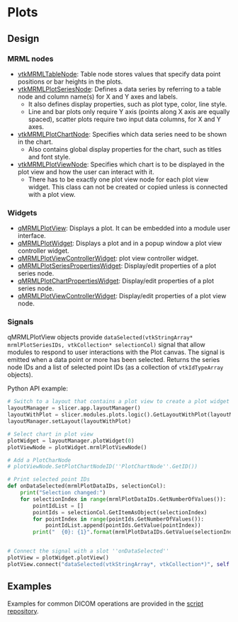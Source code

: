 # Plots

## Design

### MRML nodes

- [vtkMRMLTableNode](https://apidocs.slicer.org/main/classvtkMRMLTableNode.html): Table node stores values that specify data point positions or bar heights in the plots.
- [vtkMRMLPlotSeriesNode](https://apidocs.slicer.org/main/classvtkMRMLPlotSeriesNode.html): Defines a data series by referring to a table node and column name(s) for X and Y axes and labels.
  - It also defines display properties, such as plot type, color, line style.
  - Line and bar plots only require Y axis (points along X axis are equally spaced), scatter plots require two input data columns, for X and Y axes.
- [vtkMRMLPlotChartNode](https://apidocs.slicer.org/main/classvtkMRMLPlotChartNode.html): Specifies which data series need to be shown in the chart.
  - Also contains global display properties for the chart, such as titles and font style.
- [vtkMRMLPlotViewNode](https://apidocs.slicer.org/main/classvtkMRMLPlotViewNode.html): Specifies which chart is to be displayed in the plot view and how the user can interact with it.
    - There has to be exactly one plot view node for each plot view widget. This class can not be created or copied unless is connected with a plot view.

### Widgets

- [qMRMLPlotView](https://apidocs.slicer.org/main/classqMRMLPlotView.html): Displays a plot. It can be embedded into a module user interface.
- [qMRMLPlotWidget](https://apidocs.slicer.org/main/classqMRMLPlotWidget.html): Displays a plot and in a popup window a plot view controller widget.
- [qMRMLPlotViewControllerWidget](https://apidocs.slicer.org/main/classqMRMLPlotViewControllerWidget.html): plot view controller widget.
- [qMRMLPlotSeriesPropertiesWidget](https://apidocs.slicer.org/main/classqMRMLPlotSeriesPropertiesWidget.html): Display/edit properties of a plot series node.
- [qMRMLPlotChartPropertiesWidget](https://apidocs.slicer.org/main/classqMRMLPlotChartPropertiesWidget.html): Display/edit properties of a plot series node.
- [qMRMLPlotViewControllerWidget](https://apidocs.slicer.org/main/classqMRMLPlotViewControllerWidget.html): Display/edit properties of a plot view node.

### Signals

qMRMLPlotView objects provide `dataSelected(vtkStringArray* mrmlPlotSeriesIDs, vtkCollection* selectionCol)` signal that allow modules to respond to user interactions with the Plot canvas. The signal is emitted when a data point or more has been selected. Returns the series node IDs and a list of selected point IDs (as a collection of `vtkIdTypeArray` objects).

Python API example:

```python
# Switch to a layout that contains a plot view to create a plot widget
layoutManager = slicer.app.layoutManager()
layoutWithPlot = slicer.modules.plots.logic().GetLayoutWithPlot(layoutManager.layout)
layoutManager.setLayout(layoutWithPlot)

# Select chart in plot view
plotWidget = layoutManager.plotWidget(0)
plotViewNode = plotWidget.mrmlPlotViewNode()

# Add a PlotCharNode
# plotViewNode.SetPlotChartNodeID(''PlotChartNode''.GetID())

# Print selected point IDs
def onDataSelected(mrmlPlotDataIDs, selectionCol):
    print("Selection changed:")
    for selectionIndex in range(mrmlPlotDataIDs.GetNumberOfValues()):
        pointIdList = []
        pointIds = selectionCol.GetItemAsObject(selectionIndex)
        for pointIndex in range(pointIds.GetNumberOfValues()):
            pointIdList.append(pointIds.GetValue(pointIndex))
        print("  {0}: {1}".format(mrmlPlotDataIDs.GetValue(selectionIndex), pointIdList))


# Connect the signal with a slot ''onDataSelected''
plotView = plotWidget.plotView()
plotView.connect("dataSelected(vtkStringArray*, vtkCollection*)", self.onDataSelected)
```

## Examples

Examples for common DICOM operations are provided in the [script repository](../script_repository.md#plots).
